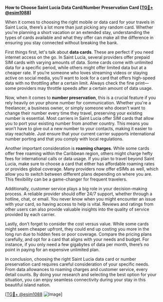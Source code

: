 **How to Choose Saint Lucia Data Card/Number Preservation Card [[TG💪+ @esim1088](https://t.me/s/esim1088)]**

When it comes to choosing the right mobile or data card for your travels in Saint Lucia, there’s a lot more than just picking any random card. Whether you're planning a short vacation or an extended stay, understanding the types of cards available and what they offer can make all the difference in ensuring you stay connected without breaking the bank.

First things first, let's talk about **data cards**. These are perfect if you need internet access on the go. In Saint Lucia, several providers offer prepaid SIM cards with varying amounts of data. Some cards come with unlimited data for a specific period, while others might offer limited data but at a cheaper rate. If you’re someone who loves streaming videos or staying active on social media, you’ll want to look for a card that offers high-speed data with no throttling after a certain limit. Always check the fine print—some providers may throttle speeds after a certain amount of data usage. 

Now, when it comes to **number preservation**, this is a crucial feature if you rely heavily on your phone number for communication. Whether you're a freelancer, a business owner, or simply someone who doesn’t want to change their number every time they travel, preserving your existing number is essential. Most carriers in Saint Lucia offer SIM cards that allow you to port your existing number from another country. This means you won’t have to give out a new number to your contacts, making it easier to stay reachable. Just ensure that your current carrier supports international number porting and that you comply with local regulations.

Another important consideration is **roaming charges**. While some cards offer free roaming within the Caribbean region, others might charge hefty fees for international calls or data usage. If you plan to travel beyond Saint Lucia, make sure to choose a card that either has affordable roaming rates or provides global coverage. Many providers now offer eSIMs as well, which allow you to switch between different plans depending on where you are. This flexibility can be a game-changer for frequent travelers.

Additionally, customer service plays a big role in your decision-making process. A reliable provider should offer 24/7 support, whether through a hotline, chat, or email. You never know when you might encounter an issue with your card, so having access to help is vital. Reviews and ratings from other users can also provide valuable insights into the quality of service provided by each carrier.

Lastly, don’t forget to consider the cost versus value. While some cards might seem cheaper upfront, they could end up costing you more in the long run due to hidden fees or poor coverage. Compare the pricing plans carefully, and opt for a card that aligns with your needs and budget. For instance, if you only need a few gigabytes of data per month, there’s no point in paying for an expensive unlimited plan.

In conclusion, choosing the right Saint Lucia data card or number preservation card requires careful consideration of your specific needs. From data allowances to roaming charges and customer service, every detail counts. By doing your research and selecting the best option for your situation, you can enjoy seamless connectivity during your stay in this beautiful island nation.

[[TG💪+ @esim1088](https://t.me/s/esim1088) ![Image](https://i.postimg.cc/Y0z9fWf4/image.png)]